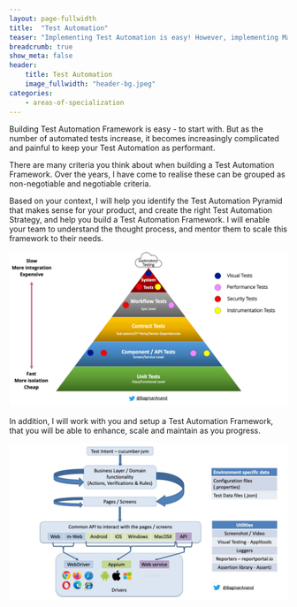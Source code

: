 ```yaml
---
layout: page-fullwidth
title:  "Test Automation"
teaser: "Implementing Test Automation is easy! However, implementing Maintainable, Scalable and Efficient Test Automation needs a lot of effort!"
breadcrumb: true
show_meta: false
header:
    title: Test Automation
    image_fullwidth: "header-bg.jpeg"
categories:
    - areas-of-specialization
---
```


Building Test Automation Framework is easy - to start with. But as the number of automated tests increase, it becomes increasingly complicated and painful to keep your Test Automation as performant.

There are many criteria you think about when building a Test Automation Framework. Over the years, I have come to realise these can be grouped as non-negotiable and negotiable criteria.

Based on your context, I will help you identify the Test Automation Pyramid that makes sense for your product, and create the right Test Automation Strategy, and help you build a Test Automation Framework. I will enable your team to understand the thought process, and mentor them to scale this framework to their needs.

![Test Pyramid](/assets/img/TestPyramid.png)

In addition, I will work with you and setup a Test Automation Framework, that you will be able to enhance, scale and maintain as you progress.

![Test Automation Framework Architecture](/assets/img/e2e-FrameworkArchitecture.jpg)